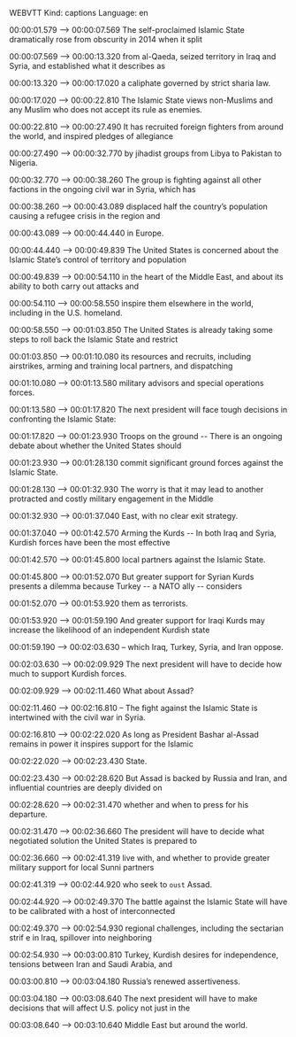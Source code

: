WEBVTT
Kind: captions
Language: en

00:00:01.579 --> 00:00:07.569
The self-proclaimed Islamic State dramatically
rose from obscurity in 2014 when it split

00:00:07.569 --> 00:00:13.320
from al-Qaeda, seized territory in Iraq and
Syria, and established what it describes as

00:00:13.320 --> 00:00:17.020
a caliphate governed by strict sharia law.

00:00:17.020 --> 00:00:22.810
The Islamic State views non-Muslims and any
Muslim who does not accept its rule as enemies.

00:00:22.810 --> 00:00:27.490
It has recruited foreign fighters from around
the world, and inspired pledges of allegiance

00:00:27.490 --> 00:00:32.770
by jihadist groups from Libya to Pakistan
to Nigeria.

00:00:32.770 --> 00:00:38.260
The group is fighting against all other factions
in the ongoing civil war in Syria, which has

00:00:38.260 --> 00:00:43.089
displaced half the country’s population
causing a refugee crisis in the region and

00:00:43.089 --> 00:00:44.440
in Europe.

00:00:44.440 --> 00:00:49.839
The United States is concerned about the Islamic
State’s control of territory and population

00:00:49.839 --> 00:00:54.110
in the heart of the Middle East, and about
its ability to both carry out attacks and

00:00:54.110 --> 00:00:58.550
inspire them elsewhere in the world, including
in the U.S. homeland.

00:00:58.550 --> 00:01:03.850
The United States is already taking some steps
to roll back the Islamic State and restrict

00:01:03.850 --> 00:01:10.080
its resources and recruits, including airstrikes,
arming and training local partners, and dispatching

00:01:10.080 --> 00:01:13.580
military advisors and special operations forces.

00:01:13.580 --> 00:01:17.820
The next president will face tough decisions
in confronting the Islamic State:

00:01:17.820 --> 00:01:23.930
Troops on the ground -- There is an ongoing
debate about whether the United States should

00:01:23.930 --> 00:01:28.130
commit significant ground forces against the
Islamic State.

00:01:28.130 --> 00:01:32.930
The worry is that it may lead to another protracted
and costly military engagement in the Middle

00:01:32.930 --> 00:01:37.040
East, with no clear exit strategy.

00:01:37.040 --> 00:01:42.570
Arming the Kurds -- In both Iraq and Syria,
Kurdish forces have been the most effective

00:01:42.570 --> 00:01:45.800
local partners against the Islamic State.

00:01:45.800 --> 00:01:52.070
But greater support for Syrian Kurds presents
a dilemma because Turkey -- a NATO ally -- considers

00:01:52.070 --> 00:01:53.920
them as terrorists.

00:01:53.920 --> 00:01:59.190
And greater support for Iraqi Kurds may increase
the likelihood of an independent Kurdish state

00:01:59.190 --> 00:02:03.630
– which Iraq, Turkey, Syria, and Iran oppose.

00:02:03.630 --> 00:02:09.929
The next president will have to decide how
much to support Kurdish forces.

00:02:09.929 --> 00:02:11.460
What about Assad?

00:02:11.460 --> 00:02:16.810
– The fight against the Islamic State is
intertwined with the civil war in Syria.

00:02:16.810 --> 00:02:22.020
As long as President Bashar al-Assad remains
in power it inspires support for the Islamic

00:02:22.020 --> 00:02:23.430
State.

00:02:23.430 --> 00:02:28.620
But Assad is backed by Russia and Iran, and
influential countries are deeply divided on

00:02:28.620 --> 00:02:31.470
whether and when to press for his departure.

00:02:31.470 --> 00:02:36.660
The president will have to decide what negotiated
solution the United States is prepared to

00:02:36.660 --> 00:02:41.319
live with, and whether to provide greater
military support for local Sunni partners

00:02:41.319 --> 00:02:44.920
who seek to `oust` Assad.

00:02:44.920 --> 00:02:49.370
The battle against the Islamic State will
have to be calibrated with a host of interconnected

00:02:49.370 --> 00:02:54.930
regional challenges, including the sectarian
strif
e in Iraq, spillover into neighboring

00:02:54.930 --> 00:03:00.810
Turkey, Kurdish desires for independence,
tensions between Iran and Saudi Arabia, and

00:03:00.810 --> 00:03:04.180
Russia’s renewed assertiveness.

00:03:04.180 --> 00:03:08.640
The next president will have to make decisions
that will affect U.S. policy not just in the

00:03:08.640 --> 00:03:10.640
Middle East but around the world.
